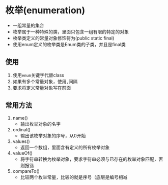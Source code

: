 # 枚举(enumeration)

- 一组常量的集合
- 枚举属于一种特殊的类，里面只包含一组有限的特定的对象
- 枚举类定义的常量对象修饰符为(public static final)
- 使用enum定义的枚举类是Enum类的子类，并且是final类



## 使用

1. 使用`enum`关键字代替class
2. 如果有多个常量对象，使用`,`间隔
3. 要求将定义常量对象写在前面



## 常用方法

1. name()
   - 输出枚举对象的名字
2. ordinal()
   - 输出该枚举对象的序号，从0开始
3. values()
   - 返回一个数组，里面含有定义的所有枚举对象
4. valueOf()
   - 将字符串转换为枚举对象，要求字符串必须与已存在的枚举对象匹配，否则报错
5. compareTo()
   - 比较两个枚举常量，比较的就是序号（底层是编号相减

